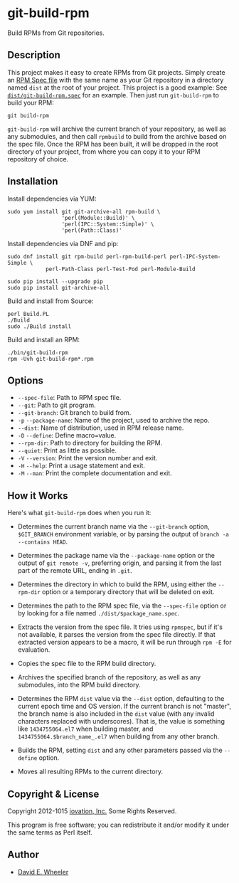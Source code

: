 git-build-rpm
=============

Build RPMs from Git repositories.

Description
-----------

This project makes it easy to create RPMs from Git projects. Simply create an
[RPM Spec file](http://www.rpm.org/max-rpm/p5208.html) with the same name as
your Git repository in a directory named `dist` at the root of your project.
This project is a good example: See
[`dist/git-build-rpm.spec`](dist/git-build-rpm.spec) for an example. Then just
run `git-build-rpm` to build your RPM:

    git build-rpm

`git-build-rpm` will archive the current branch of your repository, as well
as any submodules, and then call `rpmbuild` to build from the archive based
on the spec file. Once the RPM has been built, it will be dropped in the root
directory of your project, from where you can copy it to your RPM repository
of choice.

Installation
------------

Install dependencies via YUM:

    sudo yum install git git-archive-all rpm-build \
                     'perl(Module::Build)' \
                     'perl(IPC::System::Simple)' \
                     'perl(Path::Class)'



Install dependencies via DNF and pip:

    sudo dnf install git rpm-build perl-rpm-build-perl perl-IPC-System-Simple \
    			perl-Path-Class perl-Test-Pod perl-Module-Build

    sudo pip install --upgrade pip
    sudo pip install git-archive-all

Build and install from Source:

    perl Build.PL
    ./Build
    sudo ./Build install

Build and install an RPM:

    ./bin/git-build-rpm
    rpm -Uvh git-build-rpm*.rpm

Options
-------

* `--spec-file`: Path to RPM spec file.
* `--git`: Path to git program.
* `--git-branch`: Git branch to build from.
* `-p` `--package-name`: Name of the project, used to archive the repo.
* `--dist`: Name of distribution, used in RPM release name.
* `-D` `--define`:  Define macro=value.
* `--rpm-dir`: Path to directory for building the RPM.
* `--quiet`: Print as little as possible.
* `-V` `--version`: Print the version number and exit.
* `-H` `--help`: Print a usage statement and exit.
* `-M` `--man`: Print the complete documentation and exit.

How it Works
------------

Here's what `git-build-rpm` does when you run it:

*   Determines the current branch name via the `--git-branch` option,
    `$GIT_BRANCH` environment variable, or by parsing the output of
    `branch -a --contains HEAD`.

*   Determines the package name via the `--package-name` option or the
    output of `git remote -v`, preferring origin, and parsing it from
    the last part of the remote URL, ending in `.git`.

*   Determines the directory in which to build the RPM, using either the
    `--rpm-dir` option or a temporary directory that will be deleted on exit.

*   Determines the path to the RPM spec file, via the `--spec-file` option
    or by looking for a file named `./dist/$package_name.spec`.

*   Extracts the version from the spec file. It tries using `rpmspec`, but if
    it's not available, it parses the version from the spec file directly. If
    that extracted version appears to be a macro, it will be run through `rpm
    -E` for evaluation.

*   Copies the spec file to the RPM build directory.

*   Archives the specified branch of the repository, as well as any
    submodules, into the RPM build directory.

*   Determines the RPM `dist` value via the `--dist` option, defaulting to the
    current epoch time and OS version. If the current branch is not "master",
    the branch name is also included in the `dist` value (with any invalid
    characters replaced with underscores). That is, the value is something
    like `1434755064.el7` when building master, and
    `1434755064.$branch_name_.el7` when building from any other branch.

*   Builds the RPM, setting `dist` and any other parameters passed via the
    `--define` option.

*   Moves all resulting RPMs to the current directory.

Copyright & License
-------------------
Copyright 2012-1015 [iovation, Inc.](http://iovation.com/) Some Rights
Reserved.

This program is free software; you can redistribute it and/or modify it under
the same terms as Perl itself.

Author
------
* [David E. Wheeler](mailto:david.wheeler@iovation.com)

